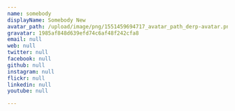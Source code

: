 ```yaml
---
name: somebody
displayName: Somebody New
avatar_path: /upload/image/png/1551459694717_avatar_path_derp-avatar.png
gravatar: 1985af848d639efd74c6af48f242cfa8
email: null
web: null
twitter: null
facebook: null
github: null
instagram: null
flickr: null
linkedin: null
youtube: null

---
```


